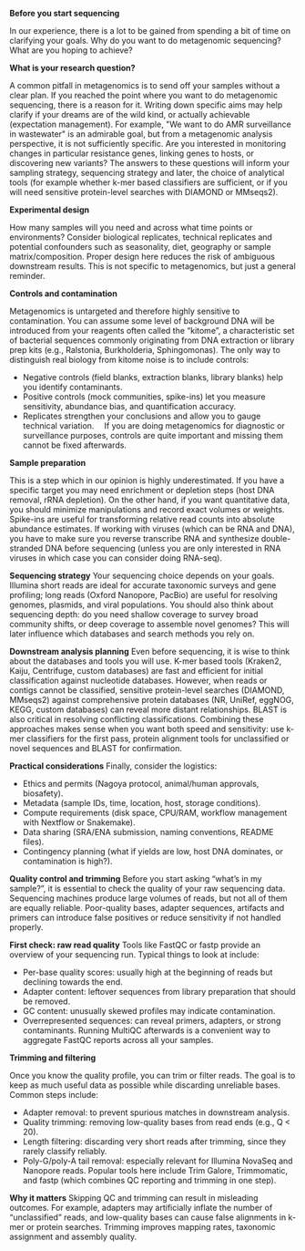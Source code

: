 **Before you start sequencing**

In our experience, there is a lot to be gained from spending a bit of time on clarifying your goals. Why do you want to do metagenomic sequencing? What are you hoping to achieve?

**What is your research question?**

A common pitfall in metagenomics is to send off your samples without a clear plan. If you reached the point where you want to do metagenomic sequencing, there is a reason for it. Writing down specific aims may help clarify if your dreams are of the wild kind, or actually achievable (expectation management).
For example, "We want to do AMR surveillance in wastewater" is an admirable goal, but from a metagenomic analysis perspective, it is not sufficiently specific. Are you interested in monitoring changes in particular resistance genes, linking genes to hosts, or discovering new variants? The answers to these questions will inform your sampling strategy, sequencing strategy and later, the choice of analytical tools (for example whether k-mer based classifiers are sufficient, or if you will need sensitive protein-level searches with DIAMOND or MMseqs2).

**Experimental design**

How many samples will you need and across what time points or environments? Consider biological replicates, technical replicates and potential confounders such as seasonality, diet, geography or sample matrix/composition. Proper design here reduces the risk of ambiguous downstream results. This is not specific to metagenomics, but just a general reminder.

**Controls and contamination**

Metagenomics is untargeted and therefore highly sensitive to contamination. You can assume some level of background DNA will be introduced from your reagents often called the “kitome”, a characteristic set of bacterial sequences commonly originating from DNA extraction or library prep kits (e.g., Ralstonia, Burkholderia, Sphingomonas). The only way to distinguish real biology from kitome noise is to include controls:
-	Negative controls (field blanks, extraction blanks, library blanks) help you identify contaminants.
-	Positive controls (mock communities, spike-ins) let you measure sensitivity, abundance bias, and quantification accuracy.
-	Replicates strengthen your conclusions and allow you to gauge technical variation. 
If you are doing metagenomics for diagnostic or surveillance purposes, controls are quite important and missing them cannot be fixed afterwards.

**Sample preparation**

This is a step which in our opinion is highly underestimated. If you have a specific target you may need enrichment or depletion steps (host DNA removal, rRNA depletion). On the other hand, if you want quantitative data, you should minimize manipulations and record exact volumes or weights. Spike-ins are useful for transforming relative read counts into absolute abundance estimates. If working with viruses (which can be RNA and DNA), you have to make sure you reverse transcribe RNA and synthesize double-stranded DNA before sequencing (unless you are only interested in RNA viruses in which case you can consider doing RNA-seq). 

**Sequencing strategy**
Your sequencing choice depends on your goals. Illumina short reads are ideal for accurate taxonomic surveys and gene profiling; long reads (Oxford Nanopore, PacBio) are useful for resolving genomes, plasmids, and viral populations. You should also think about sequencing depth: do you need shallow coverage to survey broad community shifts, or deep coverage to assemble novel genomes? This will later influence which databases and search methods you rely on.

**Downstream analysis planning**
Even before sequencing, it is wise to think about the databases and tools you will use. K-mer based tools (Kraken2, Kaiju, Centrifuge, custom databases) are fast and efficient for initial classification against nucleotide databases. However, when reads or contigs cannot be classified, sensitive protein-level searches (DIAMOND, MMseqs2) against comprehensive protein databases (NR, UniRef, eggNOG, KEGG, custom databases) can reveal more distant relationships. BLAST is also critical in resolving conflicting classifications. Combining these approaches makes sense when you want both speed and sensitivity: use k-mer classifiers for the first pass, protein alignment tools for unclassified or novel sequences and BLAST for confirmation.

**Practical considerations**
Finally, consider the logistics:
-	Ethics and permits (Nagoya protocol, animal/human approvals, biosafety).
-	Metadata (sample IDs, time, location, host, storage conditions).
-	Compute requirements (disk space, CPU/RAM, workflow management with Nextflow or Snakemake).
-	Data sharing (SRA/ENA submission, naming conventions, README files).
-	Contingency planning (what if yields are low, host DNA dominates, or contamination is high?).

**Quality control and trimming**
Before you start asking “what’s in my sample?”, it is essential to check the quality of your raw sequencing data. Sequencing machines produce large volumes of reads, but not all of them are equally reliable. Poor-quality bases, adapter sequences, artifacts and primers can introduce false positives or reduce sensitivity if not handled properly.

**First check: raw read quality**
Tools like FastQC or fastp provide an overview of your sequencing run. Typical things to look at include:
-	Per-base quality scores: usually high at the beginning of reads but declining towards the end.
-	Adapter content: leftover sequences from library preparation that should be removed.
-	GC content: unusually skewed profiles may indicate contamination.
-	Overrepresented sequences: can reveal primers, adapters, or strong contaminants.
Running MultiQC afterwards is a convenient way to aggregate FastQC reports across all your samples.

**Trimming and filtering**

Once you know the quality profile, you can trim or filter reads. The goal is to keep as much useful data as possible while discarding unreliable bases. Common steps include:
-	Adapter removal: to prevent spurious matches in downstream analysis.
-	Quality trimming: removing low-quality bases from read ends (e.g., Q < 20).
-	Length filtering: discarding very short reads after trimming, since they rarely classify reliably.
-	Poly-G/poly-A tail removal: especially relevant for Illumina NovaSeq and Nanopore reads.
Popular tools here include Trim Galore, Trimmomatic, and fastp (which combines QC reporting and trimming in one step).

**Why it matters**
Skipping QC and trimming can result in misleading outcomes. For example, adapters may artificially inflate the number of “unclassified” reads, and low-quality bases can cause false alignments in k-mer or protein searches. Trimming improves mapping rates, taxonomic assignment and assembly quality.
